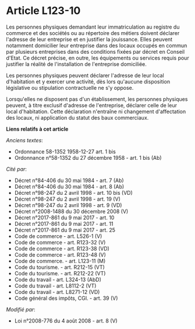 # Article L123-10

Les personnes physiques demandant leur immatriculation au registre du commerce et des sociétés ou au répertoire des métiers
doivent déclarer l'adresse de leur entreprise et en justifier la jouissance. Elles peuvent notamment domicilier leur
entreprise dans des locaux occupés en commun par plusieurs entreprises dans des conditions fixées par décret en Conseil
d'Etat. Ce décret précise, en outre, les équipements ou services requis pour justifier la réalité de l'installation de
l'entreprise domiciliée. 

Les personnes physiques peuvent déclarer l'adresse de leur local d'habitation et y exercer une activité, dès lors qu'aucune
disposition législative ou stipulation contractuelle ne s'y oppose.

Lorsqu'elles ne disposent pas d'un établissement, les personnes physiques peuvent, à titre exclusif d'adresse de
l'entreprise, déclarer celle de leur local d'habitation. Cette déclaration n'entraîne ni changement d'affectation des locaux,
ni application du statut des baux commerciaux.

**Liens relatifs à cet article**

_Anciens textes_:

  - Ordonnance 58-1352 1958-12-27 art. 1 bis
  - Ordonnance n°58-1352 du 27 décembre 1958 - art. 1 bis (Ab)

_Cité par_:

  - Décret n°84-406 du 30 mai 1984 - art. 7 (Ab)
  - Décret n°84-406 du 30 mai 1984 - art. 8 (Ab)
  - Décret n°98-247 du 2 avril 1998 - art. 10 bis (VD)
  - Décret n°98-247 du 2 avril 1998 - art. 19 (V)
  - Décret n°98-247 du 2 avril 1998 - art. 9 (VD)
  - Décret n°2008-1488 du 30 décembre 2008 (V)
  - Décret n°2017-861 du 9 mai 2017 - art. 10
  - Décret n°2017-861 du 9 mai 2017 - art. 11
  - Décret n°2017-861 du 9 mai 2017 - art. 25
  - Code de commerce - art. L526-1 (V)
  - Code de commerce - art. R123-32 (V)
  - Code de commerce - art. R123-38 (VD)
  - Code de commerce - art. R123-48 (V)
  - Code de commerce. - art. L123-11 (M)
  - Code du tourisme. - art. R212-15 (VT)
  - Code du tourisme. - art. R212-22 (VT)
  - Code du travail - art. L324-13 (AbD)
  - Code du travail - art. L8112-2 (VT)
  - Code du travail - art. L8271-12 (VD)
  - Code général des impôts, CGI. - art. 39 (V)

_Modifié par_:

  - Loi n°2008-776 du 4 août 2008 - art. 8 (V)
